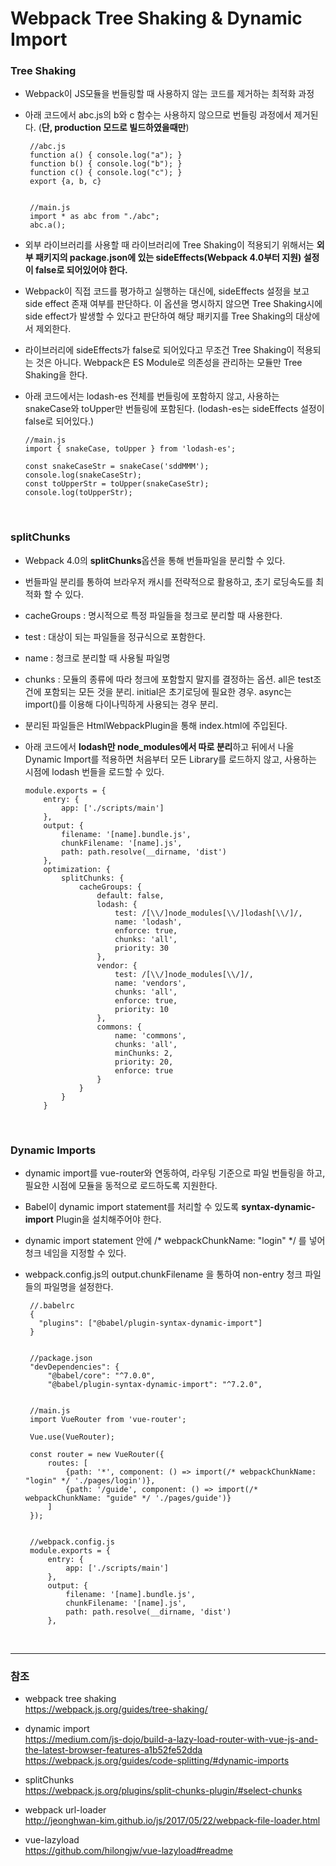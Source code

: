 # Webpack Tree Shaking & Dynamic Import

### Tree Shaking

 - Webpack이 JS모듈을 번들링할 때 사용하지 않는 코드를 제거하는 최적화 과정
 - 아래 코드에서 abc.js의 b와 c 함수는 사용하지 않으므로 번들링 과정에서 제거된다. (**단, production 모드로 빌드하였을때만**)

        //abc.js        
        function a() { console.log("a"); }
        function b() { console.log("b"); }
        function c() { console.log("c"); }
        export {a, b, c}
        
                
        //main.js
        import * as abc from "./abc";
        abc.a();

  - 외부 라이브러리를 사용할 때 라이브러리에 Tree Shaking이 적용되기 위해서는 **외부 패키지의 package.json에 있는 sideEffects(Webpack 4.0부터 지원) 설정이 false로 되어있어야 한다.**
  
  - Webpack이 직접 코드를 평가하고 실행하는 대신에, sideEffects 설정을 보고 side effect 존재 여부를 판단하다. 이 옵션을 명시하지 않으면 Tree Shaking시에 side effect가 발생할 수 있다고 판단하여 해당 패키지를 Tree Shaking의 대상에서 제외한다.
  
  - 라이브러리에 sideEffects가 false로 되어있다고 무조건 Tree Shaking이 적용되는 것은 아니다. Webpack은 ES Module로 의존성을 관리하는 모듈만 Tree Shaking을 한다.
  
  - 아래 코드에서는 lodash-es 전체를 번들링에 포함하지 않고, 사용하는 snakeCase와 toUpper만 번들링에 포함된다. (lodash-es는 sideEffects 설정이 false로 되어있다.) 

        //main.js
        import { snakeCase, toUpper } from 'lodash-es';
        
        const snakeCaseStr = snakeCase('sddMMM');
        console.log(snakeCaseStr);
        const toUpperStr = toUpper(snakeCaseStr);
        console.log(toUpperStr);

<br>

### splitChunks

  - Webpack 4.0의 **splitChunks**옵션을 통해 번들파일을 분리할 수 있다.
  - 번들파일 분리를 통하여 브라우저 캐시를 전략적으로 활용하고, 초기 로딩속도를 최적화 할 수 있다.
  - cacheGroups : 명시적으로 특정 파일들을 청크로 분리할 때 사용한다.
  - test : 대상이 되는 파일들을 정규식으로 포함한다.
  - name : 청크로 분리할 때 사용될 파일명
  - chunks : 모듈의 종류에 따라 청크에 포함할지 말지를 결정하는 옵션. all은 test조건에 포함되는 모든 것을 분리. initial은 초기로딩에 필요한 경우. async는 import()를 이용해 다이나믹하게 사용되는 경우 분리.
  - 분리된 파일들은 HtmlWebpackPlugin을 통해 index.html에 주입된다.
  - 아래 코드에서 **lodash만 node_modules에서 따로 분리**하고 뒤에서 나올 Dynamic Import를 적용하면 처음부터 모든 Library를 로드하지 않고, 사용하는 시점에 lodash 번들을 로드할 수 있다.

        module.exports = {
            entry: {
                app: ['./scripts/main']
            },
            output: {
                filename: '[name].bundle.js',
                chunkFilename: '[name].js',
                path: path.resolve(__dirname, 'dist')
            },
            optimization: {
                splitChunks: {
                    cacheGroups: {
                        default: false,
                        lodash: {
                            test: /[\\/]node_modules[\\/]lodash[\\/]/,
                            name: 'lodash',
                            enforce: true,
                            chunks: 'all',
                            priority: 30
                        },
                        vendor: {
                            test: /[\\/]node_modules[\\/]/,
                            name: 'vendors',
                            chunks: 'all',
                            enforce: true,
                            priority: 10
                        },
                        commons: {
                            name: 'commons',
                            chunks: 'all',
                            minChunks: 2,
                            priority: 20,
                            enforce: true
                        }
                    }
                }
            }

<br>

### Dynamic Imports

 - dynamic import를 vue-router와 연동하여, 라우팅 기준으로 파일 번들링을 하고, 필요한 시점에 모듈을 동적으로 로드하도록 지원한다.
 - Babel이 dynamic import statement를 처리할 수 있도록 **syntax-dynamic-import** Plugin을 설치해주어야 한다.
 - dynamic import statement 안에 /\* webpackChunkName: "login" \*/ 를 넣어 청크 네임을 지정할 수 있다. 
 - webpack.config.js의 output.chunkFilename 을 통하여 non-entry 청크 파일들의 파일명을 설정한다.
 
 
 
        //.babelrc
        {
          "plugins": ["@babel/plugin-syntax-dynamic-import"]
        }
 
 
        //package.json
        "devDependencies": {
            "@babel/core": "^7.0.0",
            "@babel/plugin-syntax-dynamic-import": "^7.2.0",
 
 
        //main.js
        import VueRouter from 'vue-router';
        
        Vue.use(VueRouter);
        
        const router = new VueRouter({
            routes: [
                {path: '*', component: () => import(/* webpackChunkName: "login" */ './pages/login')},
                {path: '/guide', component: () => import(/* webpackChunkName: "guide" */ './pages/guide')}
            ]
        });
        
        
        //webpack.config.js
        module.exports = {
            entry: {
                app: ['./scripts/main']
            },
            output: {
                filename: '[name].bundle.js',
                chunkFilename: '[name].js',
                path: path.resolve(__dirname, 'dist')
            },

<br>

***
 
### 참조
  
  - webpack tree shaking<br>
    <https://webpack.js.org/guides/tree-shaking/>

  - dynamic import<br>
    <https://medium.com/js-dojo/build-a-lazy-load-router-with-vue-js-and-the-latest-browser-features-a1b52fe52dda>
    <https://webpack.js.org/guides/code-splitting/#dynamic-imports>

  - splitChunks<br>
    <https://webpack.js.org/plugins/split-chunks-plugin/#select-chunks>
    
  - webpack url-loader<br>
    <http://jeonghwan-kim.github.io/js/2017/05/22/webpack-file-loader.html>
      
  - vue-lazyload<br>
    <https://github.com/hilongjw/vue-lazyload#readme>    